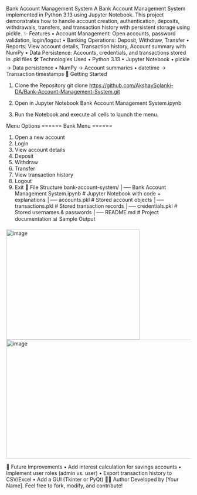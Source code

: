 Bank Account Management System
A Bank Account Management System implemented in Python 3.13 using Jupyter Notebook. This project demonstrates how to handle account creation, authentication, deposits, withdrawals, transfers, and transaction history with persistent storage using pickle.
✨ Features
•	Account Management: Open accounts, password validation, login/logout
•	Banking Operations: Deposit, Withdraw, Transfer
•	Reports: View account details, Transaction history, Account summary with NumPy
•	Data Persistence: Accounts, credentials, and transactions stored in .pkl files
🛠️ Technologies Used
•	Python 3.13
•	Jupyter Notebook
•	pickle → Data persistence
•	NumPy → Account summaries
•	datetime → Transaction timestamps
🚀 Getting Started
1. Clone the Repository
git clone https://github.com/AkshaySolanki-DA/Bank-Account-Management-System.git

2. Open in Jupyter Notebook
Bank Account Management System.ipynb
3. Run the Notebook and execute all cells to launch the menu.

Menu Options
====== Bank Menu ======
1. Open a new account
2. Login
3. View account details
4. Deposit
5. Withdraw
6. Transfer
7. View transaction history
8. Logout
9. Exit
📂 File Structure
bank-account-system/
│── Bank Account Management System.ipynb   # Jupyter Notebook with code + explanations
│── accounts.pkl                           # Stored account objects
│── transactions.pkl                       # Stored transaction records
│── credentials.pkl                        # Stored usernames & passwords
│── README.md                              # Project documentation
📊 Sample Output
<img width="364" height="300" alt="image" src="https://github.com/user-attachments/assets/743a5d20-b418-48a1-9252-7585c4c5197e" />

<img width="651" height="323" alt="image" src="https://github.com/user-attachments/assets/6eb0e8d0-168c-4309-931d-7a6e2edc7ac5" />

📌 Future Improvements
•	Add interest calculation for savings accounts
•	Implement user roles (admin vs. user)
•	Export transaction history to CSV/Excel
•	Add a GUI (Tkinter or PyQt)
🧑‍💻 Author
Developed by [Your Name]. Feel free to fork, modify, and contribute!
